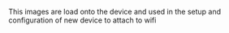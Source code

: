 This images are load onto the device and used in the setup and configuration of new device to attach to wifi
